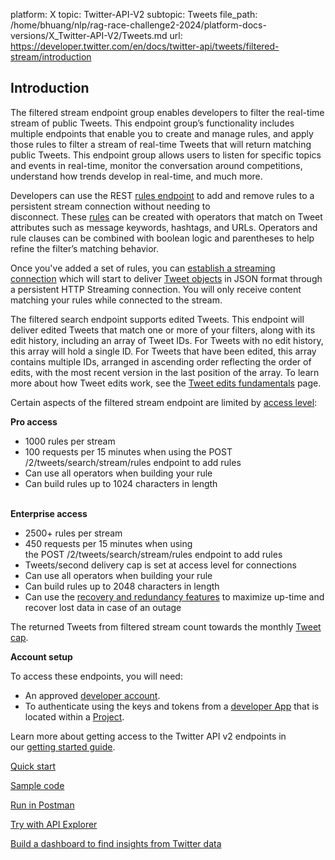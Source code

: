 platform: X
topic: Twitter-API-V2
subtopic: Tweets
file_path: /home/bhuang/nlp/rag-race-challenge2-2024/platform-docs-versions/X_Twitter-API-V2/Tweets.md
url: https://developer.twitter.com/en/docs/twitter-api/tweets/filtered-stream/introduction


## Introduction

The filtered stream endpoint group enables developers to filter the real-time stream of public Tweets. This endpoint group’s functionality includes multiple endpoints that enable you to create and manage rules, and apply those rules to filter a stream of real-time Tweets that will return matching public Tweets. This endpoint group allows users to listen for specific topics and events in real-time, monitor the conversation around competitions, understand how trends develop in real-time, and much more.

Developers can use the REST [rules endpoint](https://developer.twitter.com/en/docs/twitter-api/tweets/filtered-stream/api-reference/post-tweets-search-stream-rules) to add and remove rules to a persistent stream connection without needing to disconnect. These [rules](https://developer.twitter.com/en/docs/twitter-api/tweets/filtered-stream/integrate/build-a-rule) can be created with operators that match on Tweet attributes such as message keywords, hashtags, and URLs. Operators and rule clauses can be combined with boolean logic and parentheses to help refine the filter’s matching behavior. 

Once you've added a set of rules, you can [establish a streaming connection](https://developer.twitter.com/en/docs/twitter-api/tweets/filtered-stream/api-reference/get-tweets-search-stream) which will start to deliver [Tweet objects](https://developer.twitter.com/en/docs/twitter-api/data-dictionary/object-model/tweet) in JSON format through a persistent HTTP Streaming connection. You will only receive content matching your rules while connected to the stream.

The filtered search endpoint supports edited Tweets. This endpoint will deliver edited Tweets that match one or more of your filters, along with its edit history, including an array of Tweet IDs. For Tweets with no edit history, this array will hold a single ID. For Tweets that have been edited, this array contains multiple IDs, arranged in ascending order reflecting the order of edits, with the most recent version in the last position of the array. To learn more about how Tweet edits work, see the [Tweet edits fundamentals](https://developer.twitter.com/en/docs/twitter-api/tweet-edits) page. 

Certain aspects of the filtered stream endpoint are limited by [access level](https://developer.twitter.com/en/docs/twitter-api/getting-started/about-twitter-api#v2-access-level):

**Pro access**

* 1000 rules per stream
* 100 requests per 15 minutes when using the POST /2/tweets/search/stream/rules endpoint to add rules
* Can use all operators when building your rule
* Can build rules up to 1024 characters in length  
     

**Enterprise access**

* 2500+ rules per stream
* 450 requests per 15 minutes when using the POST /2/tweets/search/stream/rules endpoint to add rules
* Tweets/second delivery cap is set at access level for connections
* Can use all operators when building your rule
* Can build rules up to 2048 characters in length
* Can use the [recovery and redundancy features](https://developer.twitter.com/en/docs/twitter-api/tweets/filtered-stream/integrate/recovery-and-redundancy-features) to maximize up-time and recover lost data in case of an outage

The returned Tweets from filtered stream count towards the monthly [Tweet cap](https://developer.twitter.com/en/docs/twitter-api/tweet-caps).

**Account setup**

To access these endpoints, you will need:

* An approved [developer account](https://developer.twitter.com/en/portal/petition/essential/basic-info).
* To authenticate using the keys and tokens from a [developer App](https://developer.twitter.com/en/docs/apps) that is located within a [Project](https://developer.twitter.com/en/docs/projects). 

Learn more about getting access to the Twitter API v2 endpoints in our [getting started guide](https://developer.twitter.com/en/docs/twitter-api/getting-started/getting-access-to-the-twitter-api).

[Quick start](https://developer.twitter.com/en/docs/twitter-api/tweets/filtered-stream/quick-start)

[Sample code](https://github.com/twitterdev/Twitter-API-v2-sample-code)

[Run in Postman](https://t.co/twitter-api-postman)

[Try with API Explorer](https://developer.twitter.com/apitools/api?endpoint=/2/tweets/search/stream&method=get)

[Build a dashboard to find insights from Twitter data](https://developer.twitter.com/en/docs/tutorials/developer-guide--twitter-api-toolkit-for-google-cloud1)